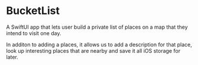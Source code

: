 # BucketList
A SwiftUI app that lets user build a private list of places on a map that they intend to visit one day.

In additon to adding a places, it allows us to add a description for that place, look up interesting places that are nearby and save it all iOS storage for later.


